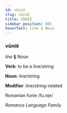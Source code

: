 ```yaml
---
id: vünië
slug: vünië
title: VÜNİË
sidebar_position: 605
hoverText: line § Noun
---
```


### vünië

*line* **§** Noun

**Verb**: to be a line/string

**Noun**: line/string

**Modifier**: line/string-related

Romanian funie /fu.nje/

*Romance Language Family*
